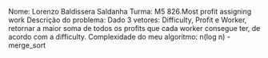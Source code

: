 Nome: Lorenzo Baldissera Saldanha Turma: M5
826.Most profit assigning work
Descrição do problema: Dado 3 vetores: Difficulty, Profit e Worker, retornar a maior soma de todos os profits que cada worker consegue ter, de acordo com a difficulty.
Complexidade do meu algoritmo: n(log n) - merge_sort
